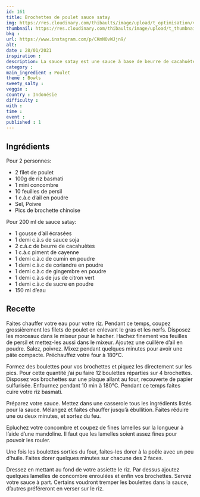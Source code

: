 ```yaml
---
id: 161
title: Brochettes de poulet sauce satay
img: https://res.cloudinary.com/thibaults/image/upload/t_optimisation/v1611855160/Recipes/20210128_brochettes_poulet_satay.jpg
thumbnail: https://res.cloudinary.com/thibaults/image/upload/t_thumbnail_josie/v1611855160/Recipes/20210128_brochettes_poulet_satay.jpg
bkg : 
url: https://www.instagram.com/p/CKmNOvWJjn9/
alt: 
date : 28/01/2021
inspiration : 
description: La sauce satay est une sauce à base de beurre de cacahuètes provenant d'Asie, idéale pour accompagnée vos boulettes de poulet.
category :
main_ingredient : Poulet
theme : Bowls
sweety_salty : 
veggie : 
country : Indonésie
difficulty :
with : 
time : 
event :
published : 1
---
```


## Ingrédients
Pour 2 personnes:
 - 2 filet de poulet
 - 100g de riz basmati
 - 1 mini concombre
 - 10 feuilles de persil
 - 1 c.à.c d’ail en poudre
 - Sel, Poivre
 - Pics de brochette chinoise

Pour 200 ml de sauce satay:
 - 1 gousse d’ail écrasées
 - 1 demi c.à.s de sauce soja
 - 2 c.à.c de beurre de cacahuètes
 - 1 c.à.c piment de cayenne
 - 1 demi c.à.c de cumin en poudre
 - 1 demi c.à.c de coriandre en poudre
 - 1 demi c.à.c de gingembre en poudre
 - 1 demi c.à.s de jus de citron vert
 - 1 demi c.à.c de sucre en poudre
 - 150 ml d’eau

## Recette
Faites chauffer votre eau pour votre riz. Pendant ce temps, coupez grossièrement les filets de poulet en enlevant le gras et les nerfs. Disposez les morceaux dans le mixeur pour le hacher. Hachez finement vos feuilles de persil et mettez-les aussi dans le mixeur. Ajoutez une cuillère d’ail en poudre. Salez, poivrez. Mixez pendant quelques minutes pour avoir une pâte compacte. Préchauffez votre four à 180°C.

Formez des boulettes pour vos brochettes et piquez les directement sur les pics. Pour cette quantité j’ai pu faire 12 boulettes réparties sur 4 brochettes. Disposez vos brochettes sur une plaque allant au four, recouverte de papier sulfurisée. Enfournez pendant 10 min à 180°C. Pendant ce temps faites cuire votre riz basmati.

Préparez votre sauce. Mettez dans une casserole tous les ingrédients listés pour la sauce. Mélangez et faites chauffer jusqu’à ébullition. Faites réduire une ou deux minutes, et sortez du feu.

Epluchez votre concombre et coupez de fines lamelles sur la longueur à l’aide d’une mandoline. Il faut que les lamelles soient assez fines pour pouvoir les rouler.

Une fois les boulettes sorties du four, faites-les dorer à la poêle avec un peu d’huile. Faites dorer quelques minutes sur chacune des 2 faces.

Dressez en mettant au fond de votre assiette le riz. Par dessus ajoutez quelques lamelles de concombre enroulées et enfin vos brochettes. Servez votre sauce à part. Certains voudront tremper les boulettes dans la sauce, d’autres préféreront en verser sur le riz.
